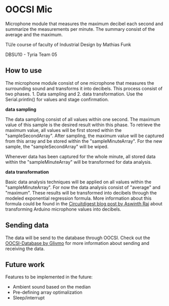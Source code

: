 # OOCSI Mic 
 
Microphone module that measures the maximum decibel each second and summarize the measurements per minute. The summary consist of the average and the maximum.

TU/e course of faculty of Industrial Design by Mathias Funk

DBSU10 - Tyria Team 05

## How to use
The microphone module consist of one microphone that measures the surrounding sound and transforms it into decibels. This process consist of two phases. 1. Data sampling and 2. data transformation. 
Use the Serial.println() for values and stage confirmation.

**data sampling**

The data sampling consist of all values within one second. The maximum value of this sample is the desired result within this phase. To retrieve the maximum value, all values will be first stored within the "sampleSecondArray". After sampling, the maximum value will be captured from this array and be stored within the "sampleMinuteArray". For the new sample, the "sampleSecondArray" will be wiped. 

Whenever data has been captured for the whole minute, all stored data within the "sampleMinuteArray" will be transformed for data analysis.

**data transformation**

Basic data analysis techniques will be applied on all values within the "sampleMinuteArray". For now the data analysis consist of "average" and "maximum". These results will be transformed into decibels through the modeled exponential regression formula. More information about this formula could be found in the [Circuitdigest blog post by Aswinth Raj](https://circuitdigest.com/microcontroller-projects/arduino-sound-level-measurement) about transforming Arduino microphone values into decibels.

## Sending data
The data will be send to the database through OOCSI. Check out the [OOCSI-Database by Glivmo](https://github.com/Glivmo/OOCSI-Database) for more information about sending and receiving the data.

## Future work
Features to be implemented in the future:
- Ambient sound based on the median
- Pre-defining array optimalization
- Sleep/interrupt
